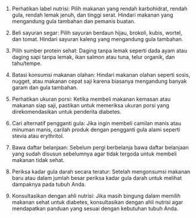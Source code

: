 1. Perhatikan label nutrisi: Pilih makanan yang rendah karbohidrat, rendah gula, rendah lemak jenuh, dan tinggi serat. Hindari makanan yang mengandung gula tambahan dan pemanis buatan.

2. Beli sayuran segar: Pilih sayuran berdaun hijau, brokoli, kubis, wortel, dan tomat. Hindari sayuran kaleng yang mengandung gula tambahan.

3. Pilih sumber protein sehat: Daging tanpa lemak seperti dada ayam atau daging sapi tanpa lemak, ikan salmon atau tuna, telur organik, dan tahu/tempe.

4. Batasi konsumsi makanan olahan: Hindari makanan olahan seperti sosis, nugget, atau makanan cepat saji karena biasanya mengandung banyak garam dan gula tambahan.

5. Perhatikan ukuran porsi: Ketika membeli makanan kemasan atau makanan siap saji, pastikan untuk memeriksa ukuran porsi yang direkomendasikan untuk penderita diabetes.

6. Cari alternatif pengganti gula: Jika ingin membeli camilan manis atau minuman manis, carilah produk dengan pengganti gula alami seperti stevia atau erythritol.

7. Bawa daftar belanjaan: Sebelum pergi berbelanja bawa daftar belanjaan yang sudah disusun sebelumnya agar tidak tergoda untuk membeli makanan tidak sehat.

8. Periksa kadar gula darah secara teratur: Setelah mengonsumsi makanan baru atau dalam jumlah besar periksa kadar gula darah untuk melihat dampaknya pada tubuh Anda.

9. Konsultasikan dengan ahli nutrisi: Jika masih bingung dalam memilih makanan sehat untuk diabetes, konsultasikan dengan ahli nutrisi agar mendapatkan panduan yang sesuai dengan kebutuhan tubuh Anda.